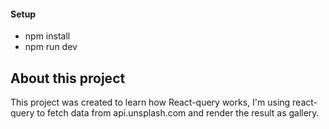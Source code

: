 #### Setup

- npm install
- npm run dev

## About this project

This project was created to learn how React-query works, I'm using react-query to fetch data from api.unsplash.com and render the result as gallery.